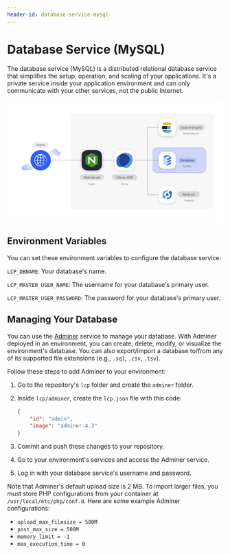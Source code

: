 ```yaml
---
header-id: database-service-mysql
---
```


# Database Service (MySQL)

The database service (MySQL) is a distributed relational database service that 
simplifies the setup, operation, and scaling of your applications. It's a 
private service inside your application environment and can only communicate 
with your other services, not the public Internet. 

![Figure 1: The database service is one of several services available in DXP Cloud.](../../images/services-database.png)

## Environment Variables

You can set these environment variables to configure the database service: 

`LCP_DBNAME`: Your database's name. 

`LCP_MASTER_USER_NAME`: The username for your database's primary user. 

`LCP_MASTER_USER_PASSWORD`: The password for your database's primary user. 

## Managing Your Database

You can use the 
[Adminer](https://hub.docker.com/_/adminer) 
service to manage your database. With Adminer deployed in an environment, you 
can create, delete, modify, or visualize the environment's database. You can 
also export/import a database to/from any of its supported file extensions 
(e.g., `.sql`, `.csv`, `.tsv`). 

Follow these steps to add Adminer to your environment: 

1.  Go to the repository's `lcp` folder and create the `adminer` folder. 

2.  Inside `lcp/adminer`, create the `lcp.json` file with this code: 

    ```json
    {
        "id": "admin",
        "image": "adminer:4.3"
    }
    ```

3.  Commit and push these changes to your repository. 

4.  Go to your environment's services and access the Adminer service. 

5.  Log in with your database service's username and password. 

Note that Adminer's default upload size is 2 MB. To import larger files, you 
must store PHP configurations from your container at 
`/usr/local/etc/php/conf.d`. Here are some example Adminer configurations: 

-   `upload_max_filesize = 500M`
-   `post_max_size = 500M`
-   `memory_limit = -1`
-   `max_execution_time = 0`
